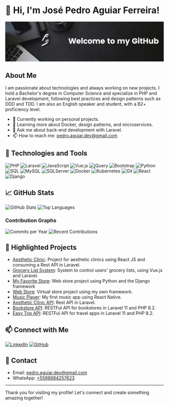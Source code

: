 # 👋 Hi, I'm José Pedro Aguiar Ferreira!

![Banner](Welcome..png)

## About Me

I am passionate about technologies and always working on new projects. I hold a Bachelor's degree in Computer Science and specialize in PHP and Laravel development, following best practices and design patterns such as DDD and TDD. I am also an English speaker and student, with a B2+ proficiency level.

- 🔭 Currently working on personal projects.
- 🌱 Learning more about Docker, design patterns, and microservices.
- 💬 Ask me about back-end development with Laravel.
- 📫 How to reach me: [pedro.aguiar.dev@gmail.com](mailto:pedro.aguiar.dev@gmail.com)

## 🚀 Technologies and Tools

![PHP](https://img.shields.io/badge/PHP-777BB4?style=for-the-badge&logo=php&logoColor=white)
![Laravel](https://img.shields.io/badge/Laravel-FF2D20?style=for-the-badge&logo=laravel&logoColor=white)
![JavaScript](https://img.shields.io/badge/JavaScript-F7DF1E?style=for-the-badge&logo=javascript&logoColor=black)
![Vue.js](https://img.shields.io/badge/Vue.js-4FC08D?style=for-the-badge&logo=vue-dot-js&logoColor=white)
![jQuery](https://img.shields.io/badge/jQuery-0769AD?style=for-the-badge&logo=jquery&logoColor=white)
![Bootstrap](https://img.shields.io/badge/Bootstrap-563D7C?style=for-the-badge&logo=bootstrap&logoColor=white)
![Python](https://img.shields.io/badge/Python-3776AB?style=for-the-badge&logo=python&logoColor=white)
![SQL](https://img.shields.io/badge/SQL-4479A1?style=for-the-badge&logo=sql&logoColor=white)
![MySQL](https://img.shields.io/badge/MySQL-4479A1?style=for-the-badge&logo=mysql&logoColor=white)
![SQLServer](https://img.shields.io/badge/SQL_Server-CC2927?style=for-the-badge&logo=microsoft-sql-server&logoColor=white)
![Docker](https://img.shields.io/badge/Docker-2496ED?style=for-the-badge&logo=docker&logoColor=white)
![Kubernetes](https://img.shields.io/badge/K8S-326CE5?style=for-the-badge&logo=kubernetes&logoColor=white)
![Git](https://img.shields.io/badge/Git-F05032?style=for-the-badge&logo=git&logoColor=white)
![React](https://img.shields.io/badge/React-61DAFB?style=for-the-badge&logo=react&logoColor=black)
![Django](https://img.shields.io/badge/Django-092E20?style=for-the-badge&logo=django&logoColor=white)

## 📈 GitHub Stats

![GitHub Stats](https://github-readme-stats.vercel.app/api?username=pedro162&show_icons=true&theme=radical)
![Top Languages](https://github-readme-stats.vercel.app/api/top-langs/?username=pedro162&layout=compact&theme=radical)

### Contribution Graphs

![Commits per Year](https://github-readme-activity-graph.cyclic.app/graph?username=pedro162&theme=radical)
![Recent Contributions](https://github-readme-streak-stats.herokuapp.com/?user=pedro162&theme=radical)

## 🌟 Highlighted Projects

- [Aesthetic Clinic](https://github.com/pedro162/clinica_estetica): Project for aesthetic clinics using React JS and consuming a Rest API in Laravel.
- [Grocery List System](https://github.com/pedro162/grocery_list_app): System to control users' grocery lists, using Vue.js and Laravel.
- [My Favorite Store](https://github.com/pedro162/WebStore): Web store project using Python and the Django framework
- [Web Store](https://github.com/pedro162/loja_virtual): Virtual store project using my own framework.
- [Music Player](https://github.com/pedro162/musicplayer): My first music app using React Native.
- [Aesthetic Clinic API](https://github.com/pedro162/clinica_estetica_api): Rest API in Laravel.
- [Bookstore API](https://github.com/pedro162/bookstore_api): RESTFul API for bookstores in Laravel 11 and PHP 8.2.
- [Easy Trip API](https://github.com/pedro162/easy_trip_api): RESTFul API for travel apps in Laravel 11 and PHP 8.2.

## 📫 Connect with Me

[![LinkedIn](https://img.shields.io/badge/LinkedIn-blue?style=for-the-badge&logo=linkedin)](https://www.linkedin.com/in/pedro-aguiar-92000a176/)
[![GitHub](https://img.shields.io/badge/GitHub-181717?style=for-the-badge&logo=github&logoColor=white)](https://github.com/pedro162)

## 📧 Contact

- Email: [pedro.aguiar.dev@gmail.com](mailto:pedro.aguiar.dev@gmail.com)
- WhatsApp: [+5598984257623](https://wa.me/5598984257623)

---

Thank you for visiting my profile! Let's connect and create something amazing together!

